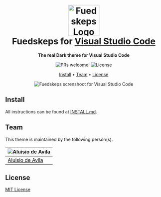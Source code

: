 <h1 align="center">
  <br>
  <img src="https://i.imgur.com/zt3wWso.png" alt="Fuedskeps Logo" width="100">
  <br>
  Fuedskeps for <a href="https://code.visualstudio.com/">Visual Studio Code</a>
  <br>
</h1>

<p align="center">
  <strong>The real Dark theme for Visual Studio Code</strong>
</p>

<p align="center">
  <img src="https://img.shields.io/badge/PRs-welcome-%235FCC6F.svg" alt="PRs welcome!" />

  <img alt="License" src="https://img.shields.io/badge/license-MIT-%235FCC6F">
</p>

<p align="center">
  <a href="#install">Install</a> •
  <a href="#team">Team</a> •
  <a href="#license">License</a>
</p>

<p align="center">
  <img alt="Fuedskeps screnshoot for Visual Studio Code" src="https://i.imgur.com/GPJXjID.png">
</p>

## Install

All instructions can be found at [INSTALL.md](https://github.com/Aluisio/fuedskeps-theme-vscode/blob/main/INSTALL.md).

## Team

This theme is maintained by the following person(s).

| [![Aluisio de Avila](https://github.com/Aluisio.png?size=100)](https://github.com/Aluisio) |
| ----------------------------------------------------------------------------------------- |
| [Aluisio de Avila](https://github.com/Aluisio)                                             |
## License

[MIT License](https://github.com/Aluisio/fuedskeps-theme-vscode/blob/main/LICENSE.md)
